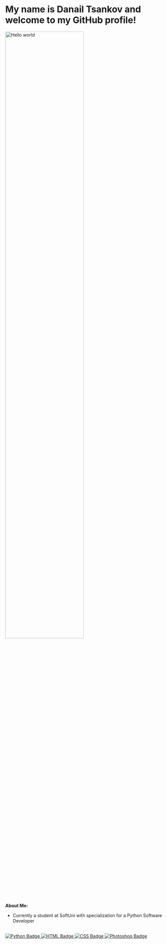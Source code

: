 # My name is Danail Tsankov and welcome to my GitHub profile!

<img width='70%' alt='Hello world' src='https://github.blog/wp-content/uploads/2014/05/db213bb4-d22e-11e3-8549-ea607b77ad7c.png'>

**About Me:**
- Currently a student at SoftUni with specialization for a Python Software Developer

<br/>

<a href="your-python-URL">
    <img src="https://img.shields.io/badge/python-3670A0?style=for-the-badge&logo=python&logoColor=ffdd54" alt="Python Badge"/>
</a>

<a href="your-html-URL">
    <img src="https://img.shields.io/badge/HTML-239120?style=for-the-badge&logo=html5&logoColor=white" alt="HTML Badge"/>
</a>

<a href="your-css-URL">
    <img src="https://img.shields.io/badge/CSS-239120?&style=for-the-badge&logo=css3&logoColor=white" alt="CSS Badge"/>
</a>

<a href="your-photoshop-URL">
    <img src="https://img.shields.io/badge/Adobe%20Photoshop-31A8FF?style=for-the-badge&logo=Adobe%20Photoshop&logoColor=black" alt="Photoshop Badge"/>
</a>
